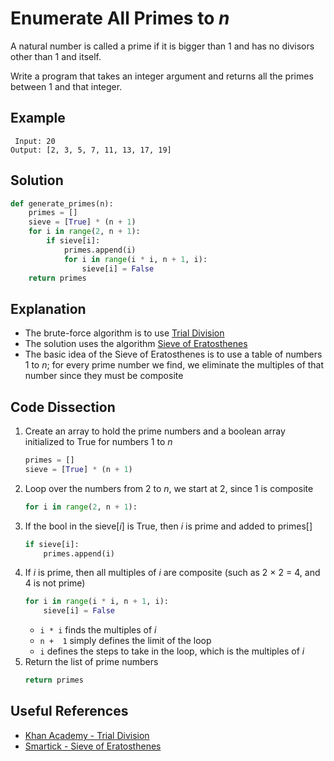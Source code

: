 # Enumerate All Primes to _n_
A natural number is called a prime if it is bigger than 1 and has no divisors other than 1 and itself.

Write a program that takes an integer argument and returns all the primes between 1 and that integer.

## Example
```
 Input: 20
Output: [2, 3, 5, 7, 11, 13, 17, 19]
```

## Solution
```python
def generate_primes(n):
    primes = []
    sieve = [True] * (n + 1)
    for i in range(2, n + 1):
        if sieve[i]:
            primes.append(i)
            for i in range(i * i, n + 1, i):
                sieve[i] = False
    return primes
```

## Explanation
* The brute-force algorithm is to use [Trial Division](https://en.wikipedia.org/wiki/Trial_division)
* The solution uses the algorithm [Sieve of Eratosthenes](https://en.wikipedia.org/wiki/Sieve_of_Eratosthenes)
* The basic idea of the Sieve of Eratosthenes is to use a table of numbers 1 to _n_; for every prime number we find, we eliminate the multiples of that number since they must be composite

## Code Dissection
1. Create an array to hold the prime numbers and a boolean array initialized to True for numbers 1 to _n_
    ```python
    primes = []
    sieve = [True] * (n + 1)
    ```
2. Loop over the numbers from 2 to _n_, we start at 2, since 1 is composite
    ```python
    for i in range(2, n + 1):
    ```
3. If the bool in the sieve[_i_] is True, then _i_ is prime and added to primes[]
    ```python
    if sieve[i]:
        primes.append(i)
    ```
4. If _i_ is prime, then all multiples of _i_ are composite (such as 2 &times; 2 = 4, and 4 is not prime)
    ```python
    for i in range(i * i, n + 1, i):
        sieve[i] = False
    ```
    * `i * i` finds the multiples of _i_
    * `n +  1` simply defines the limit of the loop
    * `i` defines the steps to take in the loop, which is the multiples of _i_
5. Return the list of prime numbers
    ```python
    return primes
    ```

## Useful References
* [Khan Academy - Trial Division](https://www.khanacademy.org/computing/computer-science/cryptography/comp-number-theory/a/trial-division)
* [Smartick - Sieve of Eratosthenes](https://www.smartickmethod.com/blog/math/operations-and-algebraic-thinking/divisibility/prime-numbers-sieve-eratosthenes/)